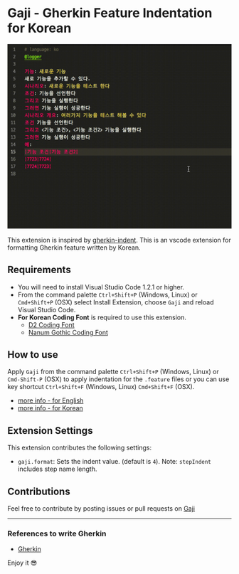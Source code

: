 # Gaji - Gherkin Feature Indentation for Korean

![](images/formatting.gif)

This extension is inspired by [gherkin-indent](https://github.com/Aravind00Kumar/gherkin-indent).
This is an vscode extension for formatting Gherkin feature written by Korean.

## Requirements

- You will need to install Visual Studio Code 1.2.1 or higher.
- From the command palette `Ctrl+Shift+P` (Windows, Linux) or `Cmd+Shift+P` (OSX) select Install Extension, choose `Gaji` and reload Visual Studio Code.
- **For Korean Coding Font** is required to use this extension.
  - [D2 Coding Font](https://github.com/naver/d2codingfont)
  - [Nanum Gothic Coding Font](https://github.com/naver/nanumfont)

## How to use

Apply `Gaji` from the command palette `Ctrl+Shift+P` (Windows, Linux) or `Cmd-Shift-P` (OSX) to apply indentation for the `.feature` files or you can use key shortcut `Ctrl+Shift+F` (Windows, Linux) `Cmd+Shift+F` (OSX).

- [more info - for English](docs/English.md)
- [more info - for Korean](docs/Korean.md)

## Extension Settings

This extension contributes the following settings:

- `gaji.format`: Sets the indent value. (default is `4`). Note: `stepIndent` includes step name length.

## Contributions

Feel free to contribute by posting issues or pull requests on [Gaji](https://github.com/ClareKang/Gaji)

---

### References to write Gherkin

- [Gherkin](http://docs.behat.org/en/v3.0/guides/1.gherkin.html)

Enjoy it 😎
